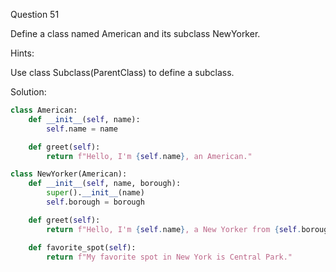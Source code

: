 Question 51

Define a class named American and its subclass NewYorker.

Hints:

Use class Subclass(ParentClass) to define a subclass.

Solution:

```python
class American:
    def __init__(self, name):
        self.name = name

    def greet(self):
        return f"Hello, I'm {self.name}, an American."

class NewYorker(American):
    def __init__(self, name, borough):
        super().__init__(name)
        self.borough = borough

    def greet(self):
        return f"Hello, I'm {self.name}, a New Yorker from {self.borough}."

    def favorite_spot(self):
        return f"My favorite spot in New York is Central Park."
```
